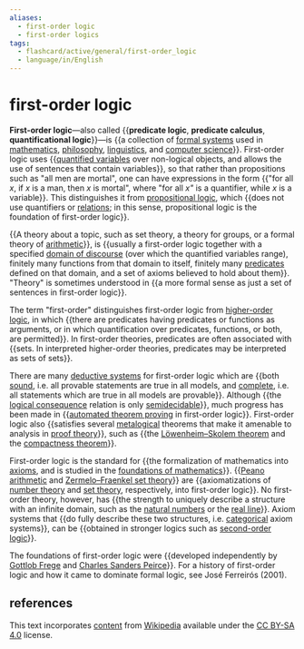 ```yaml
---
aliases:
  - first-order logic
  - first-order logics
tags:
  - flashcard/active/general/first-order_logic
  - language/in/English
---
```


# first-order logic

__First-order logic__—also called {{__predicate logic__, __predicate calculus__, __quantificational logic__}}—is {{a collection of [formal systems](formal%20system.md) used in [mathematics](mathematics.md), [philosophy](philosophy.md), [linguistics](linguistics.md), and [computer science](computer%20science.md)}}. First-order logic uses {{[quantified variables](quantifier%20(logic).md) over non-logical objects, and allows the use of sentences that contain variables}}, so that rather than propositions such as "all men are mortal", one can have expressions in the form {{"for all _x_, if _x_ is a man, then _x_ is mortal", where "for all _x"_ is a quantifier, while _x_ is a variable}}. This distinguishes it from [propositional logic](propositional%20calculus.md), which {{does not use quantifiers or [relations](finitary%20relation.md); in this sense, propositional logic is the foundation of first-order logic}}. <!--SR:!2024-09-29,15,290!2024-11-17,51,310!2024-09-30,16,290!2024-09-29,15,290!2024-11-04,37,290-->

{{A theory about a topic, such as set theory, a theory for groups, or a formal theory of [arithmetic](arithmetic.md)}}, is {{usually a first-order logic together with a specified [domain of discourse](domain%20of%20discourse.md) (over which the quantified variables range), finitely many functions from that domain to itself, finitely many [predicates](predicate%20(mathematical%20logic).md) defined on that domain, and a set of axioms believed to hold about them}}. "Theory" is sometimes understood in {{a more formal sense as just a set of sentences in first-order logic}}. <!--SR:!2024-10-01,17,290!2024-10-20,26,270!2024-10-01,17,290-->

The term "first-order" distinguishes first-order logic from [higher-order logic](higher-order%20logic.md), in which {{there are predicates having predicates or functions as arguments, or in which quantification over predicates, functions, or both, are permitted}}. In first-order theories, predicates are often associated with {{sets. In interpreted higher-order theories, predicates may be interpreted as sets of sets}}. <!--SR:!2024-09-30,16,290!2024-09-30,16,290-->

There are many [deductive systems](formal%20system.md#deductive%20system) for first-order logic which are {{both [sound](soundness.md#logical%20systems), i.e. all provable statements are true in all models, and [complete](completeness%20(logic).md), i.e. all statements which are true in all models are provable}}. Although {{the [logical consequence](logical%20consequence.md) relation is only [semidecidable](decidability%20(logic).md#semidecidability)}}, much progress has been made in {{[automated theorem proving](automated%20theorem%20proving.md) in first-order logic}}. First-order logic also {{satisfies several [metalogical](metalogic.md) theorems that make it amenable to analysis in [proof theory](proof%20theory.md)}}, such as {{the [Löwenheim–Skolem theorem](Löwenheim–Skolem%20theorem.md) and the [compactness theorem](compactness%20theorem.md)}}. <!--SR:!2024-11-05,38,290!2024-10-25,29,270!2024-10-29,36,290!2024-10-31,38,290!2024-10-22,27,270-->

First-order logic is the standard for {{the formalization of mathematics into [axioms](axiomatic%20system.md), and is studied in the [foundations of mathematics](foundations%20of%20mathematics.md)}}. {{[Peano arithmetic](peano%20axioms.md) and [Zermelo–Fraenkel set theory](Zermelo–Fraenkel%20set%20theory.md)}} are {{axiomatizations of [number theory](number%20theory.md) and [set theory](set%20theory.md), respectively, into first-order logic}}. No first-order theory, however, has {{the strength to uniquely describe a structure with an infinite domain, such as the [natural numbers](natural%20number.md) or the [real line](number%20line.md)}}. Axiom systems that {{do fully describe these two structures, i.e. [categorical](categorical%20theory.md) axiom systems}}, can be {{obtained in stronger logics such as [second-order logic](second-order%20logic.md)}}. <!--SR:!2024-10-01,17,290!2024-10-05,16,250!2024-10-24,29,270!2024-10-12,20,250!2024-10-31,37,290!2024-10-26,34,290-->

The foundations of first-order logic were {{developed independently by [Gottlob Frege](Gottlob%20Frege.md) and [Charles Sanders Peirce](Charles%20Sanders%20Peirce.md)}}. For a history of first-order logic and how it came to dominate formal logic, see José Ferreirós (2001). <!--SR:!2024-10-14,22,250-->

## references

This text incorporates [content](https://en.wikipedia.org/wiki/first-order_logic) from [Wikipedia](Wikipedia.md) available under the [CC BY-SA 4.0](https://creativecommons.org/licenses/by-sa/4.0/) license.
